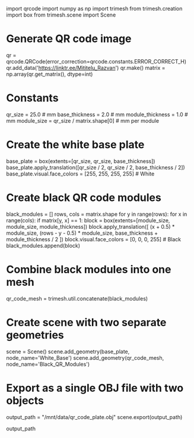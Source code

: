 import qrcode
import numpy as np
import trimesh
from trimesh.creation import box
from trimesh.scene import Scene

# Generate QR code image
qr = qrcode.QRCode(error_correction=qrcode.constants.ERROR_CORRECT_H)
qr.add_data('https://linktr.ee/Mititelu_Razvan')
qr.make()
matrix = np.array(qr.get_matrix(), dtype=int)

# Constants
qr_size = 25.0  # mm
base_thickness = 2.0  # mm
module_thickness = 1.0  # mm
module_size = qr_size / matrix.shape[0]  # mm per module

# Create the white base plate
base_plate = box(extents=[qr_size, qr_size, base_thickness])
base_plate.apply_translation([qr_size / 2, qr_size / 2, base_thickness / 2])
base_plate.visual.face_colors = [255, 255, 255, 255]  # White

# Create black QR code modules
black_modules = []
rows, cols = matrix.shape
for y in range(rows):
    for x in range(cols):
        if matrix[y, x] == 1:
            block = box(extents=[module_size, module_size, module_thickness])
            block.apply_translation([
                (x + 0.5) * module_size,
                (rows - y - 0.5) * module_size,
                base_thickness + module_thickness / 2
            ])
            block.visual.face_colors = [0, 0, 0, 255]  # Black
            black_modules.append(block)

# Combine black modules into one mesh
qr_code_mesh = trimesh.util.concatenate(black_modules)

# Create scene with two separate geometries
scene = Scene()
scene.add_geometry(base_plate, node_name='White_Base')
scene.add_geometry(qr_code_mesh, node_name='Black_QR_Modules')

# Export as a single OBJ file with two objects
output_path = "/mnt/data/qr_code_plate.obj"
scene.export(output_path)

output_path
